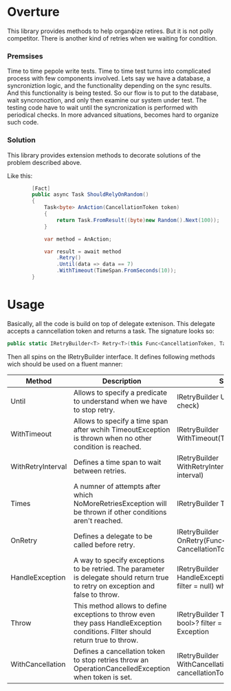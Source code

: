 # Overture

This library provides methods to help organфize retires. But it is not polly competitor. There is another kind of retries when we waiting for condition.

### Premsises

Time to time pepole write tests. Time to time test turns into complicated process with few components involved.
Lets say we have a database, a syncroniztion logic, and the functionality depending on the sync results.
And this functionality is being tested. So our flow is to put to the database, wait syncronoztion, and only then examine our system under test.
The testing code have to wait until the syncronization is performed with periodical checks. In more advanced situations, becomes hard to organize such code.

### Solution

This library provides extension methods to decorate solutions of the problem described above. 

Like this:
```csharp
        [Fact]
        public async Task ShouldRelyOnRandom()
        {
            Task<byte> AnAction(CancellationToken token)
            {
                return Task.FromResult((byte)new Random().Next(100));
            }

            var method = AnAction;

            var result = await method
                .Retry()
                .Until(data => data == 7)
                .WithTimeout(TimeSpan.FromSeconds(10));
        }
```

# Usage

Basically, all the code is build on top of delegate extenison. This delegate accepts a canncellation token and returns a task. 
The signature looks so:
```csharp
public static IRetryBuilder<T> Retry<T>(this Func<CancellationToken, Task<T>> action);
```

Then all spins on the IRetryBuilder interface. It defines following methods wich should be used on a fluent manner: 

Method      | Description | Signature
------------|-------------|----------
Until       | Allows to specify a predicate to understand when we have to stop retry. | IRetryBuilder<T> Until(Func<T, bool> check)
WithTimeout | Allows to specify a time span after wchih TimeoutException is thrown when no other condition is reached. | IRetryBuilder<T> WithTimeout(TimeSpan timeout)
WithRetryInterval | Defines a time span to wait between retries. | IRetryBuilder<T> WithRetryInterval(TimeSpan interval)
Times | A numner of attempts after which NoMoreRetriesException will be thrown if other conditions aren't reached. | IRetryBuilder<T> Times(uint times)
OnRetry | Defines a delegate to be called before retry. | IRetryBuilder<T> OnRetry(Func<RetryContext, CancellationToken, Task> onRetry)
HandleException | A way to specify exceptions to be retried. The parameter is delegate should return true to retry on exception and false to throw.  | IRetryBuilder<T> HandleException<TEx>(Func<TEx, bool>? filter = null) where  TEx : Exception
Throw | This method allows to define exceptions to throw even they pass HandleException conditions. FIlter should return true to throw. | IRetryBuilder<T> Throw<TEx>(Func<TEx, bool>? filter = null) where TEx : Exception
WithCancellation | Defines a cancellation token to stop retries throw an OperationCancelledException when token is set. | IRetryBuilder<T> WithCancellation(CancellationToken cancellationToken)
